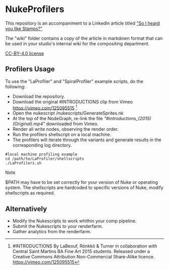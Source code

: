# NukeProfilers

This repository is an accompaniment to a LinkedIn article titled ["So I heard you like Stamps?"](http://link.to.article)

The "wiki" folder contains a copy of the article in markdown format that can be used in your studio's internal wiki for the compositing department.

[CC-BY-4.0 license](../LICENSE)

## Profilers Usage

To use the "LaProfiler" and "SpiralProfiler" example scripts, do the following:
- Download the repository.
- Download the original #INTRODUCTIONS clip from Vimeo https://vimeo.com/125095515 [^1]
- Open the nukescript /nukescripts/GenerateSprites.nk
- At the top of the NodeGraph, re-link the file *"#introductions_(2015) (Original).mp4"* downloaded from Vimeo.
- Render all write nodes, observing the render order.
- Run the profilers shellscript on a local machine.
- The profilers will iterate through the variants and generate results in the corresponding log directory.
```
#local machine profiling example
cd /path/to/LaProfiler/shellscripts
./LaProfilers.sh
```
> [!NOTE]
> $PATH may have to be set correctly for your version of Nuke or operating system. The shellscripts are hardcoded to specific versions of Nuke, modify shellscripts as required.

## Alternatively 
- Modify the Nukescripts to work whithin your comp pipeline.
- Submit the Nukescripts to your renderfarm.
- Gather analytics from the renderfarm.

[^1]: #INTRODUCTIONS 
  By LaBeouf, Rönkkö & Turner in collaboration with Central Saint Martins BA Fine Art 2015 students. Released under a Creative Commons Attribution Non-Commercial Share-Alike licence. https://vimeo.com/125095515
